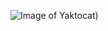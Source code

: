 ![Image of Yaktocat](https://user-images.githubusercontent.com/103521140/163039783-9371db0a-9a3d-4ed8-b211-1625f5212700.png))
